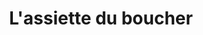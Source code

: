---
title: "L'assiette du boucher"
url: /saint-andre-de-sangonis/lassiette-du-boucher/
shop: Lebensmittel
---